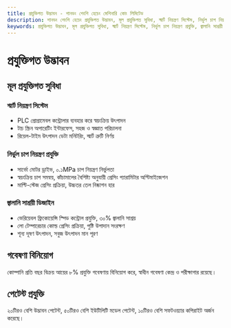 ```yaml
---
title: প্রযুক্তিগত উদ্ভাবন - শানডং শেংশি হেচেং মেশিনারি কোং লিমিটেড
description: শানডং শেংশি হেচেং প্রযুক্তিগত উদ্ভাবন, মূল প্রযুক্তিগত সুবিধা, স্মার্ট নিয়ন্ত্রণ সিস্টেম, নির্ভুল চাপ নিয়ন্ত্রণ প্রযুক্তি, জ্বালানি সাশ্রয়ী ডিজাইন, গবেষণা বিনিয়োগ, পেটেন্ট প্রযুক্তি, PLC প্রোগ্রামেবল কন্ট্রোলার, সার্ভো মোটর ড্রাইভ।
keywords: প্রযুক্তিগত উদ্ভাবন, মূল প্রযুক্তিগত সুবিধা, স্মার্ট নিয়ন্ত্রণ সিস্টেম, নির্ভুল চাপ নিয়ন্ত্রণ প্রযুক্তি, জ্বালানি সাশ্রয়ী ডিজাইন, গবেষণা বিনিয়োগ, পেটেন্ট প্রযুক্তি, PLC প্রোগ্রামেবল কন্ট্রোলার, সার্ভো মোটর ড্রাইভ, ভেরিয়েবল ফ্রিকোয়েন্সি স্পিড কন্ট্রোল প্রযুক্তি, লো টেম্পারেচার কোল্ড প্রেসিং প্রক্রিয়া, শানডং শেংশি হেচেং উদ্ভাবন
---
```


# প্রযুক্তিগত উদ্ভাবন

## মূল প্রযুক্তিগত সুবিধা

### স্মার্ট নিয়ন্ত্রণ সিস্টেম

- PLC প্রোগ্রামেবল কন্ট্রোলার ব্যবহার করে স্বয়ংক্রিয় উৎপাদন
- টাচ স্ক্রিন অপারেটিং ইন্টারফেস, সহজ ও স্বজ্ঞাত পরিচালনা
- রিয়েল-টাইম উৎপাদন ডেটা মনিটরিং, স্মার্ট ত্রুটি নির্ণয়

### নির্ভুল চাপ নিয়ন্ত্রণ প্রযুক্তি

- সার্ভো মোটর ড্রাইভ, ০.১MPa চাপ নিয়ন্ত্রণ নির্ভুলতা
- স্বয়ংক্রিয় চাপ সমন্বয়, কাঁচামালের বৈশিষ্ট্য অনুযায়ী প্রেসিং প্যারামিটার অপ্টিমাইজেশন
- মাল্টি-স্টেজ প্রেসিং প্রক্রিয়া, উচ্চতর তেল নিষ্কাশন হার

### জ্বালানি সাশ্রয়ী ডিজাইন

- ভেরিয়েবল ফ্রিকোয়েন্সি স্পিড কন্ট্রোল প্রযুক্তি, ৩০% জ্বালানি সাশ্রয়
- লো টেম্পারেচার কোল্ড প্রেসিং প্রক্রিয়া, পুষ্টি উপাদান সংরক্ষণ
- শূন্য দূষণ উৎপাদন, সবুজ উৎপাদন মান পূরণ

## গবেষণা বিনিয়োগ

কোম্পানি প্রতি বছর বিক্রয় আয়ের ৮% প্রযুক্তি গবেষণায় বিনিয়োগ করে, স্বাধীন গবেষণা কেন্দ্র ও পরীক্ষাগার রয়েছে।

## পেটেন্ট প্রযুক্তি

২০টিরও বেশি উদ্ভাবন পেটেন্ট, ৫০টিরও বেশি ইউটিলিটি মডেল পেটেন্ট, ১০টিরও বেশি সফটওয়্যার কপিরাইট অর্জন করেছে।